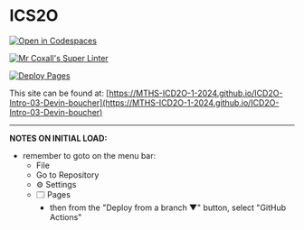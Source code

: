 # ICS2O

[![Open in Codespaces](https://classroom.github.com/assets/launch-codespace-2972f46106e565e64193e422d61a12cf1da4916b45550586e14ef0a7c637dd04.svg)](https://classroom.github.com/open-in-codespaces?assignment_repo_id=18048464)

[![Mr Coxall's Super Linter](https://github.com/MTHS-ICD2O-1-2024/ICD2O-Intro-03-Devin-boucher/workflows/Mr%20Coxall's%20Super%20Linter/badge.svg)](https://github.com/MTHS-ICD2O-1-2024/ICD2O-Intro-03-Devin-boucher/actions)

[![Deploy Pages](https://github.com/MTHS-ICD2O-1-2024/ICD2O-Intro-03-Devin-boucher/workflows/Deploy%20Pages/badge.svg)](https://github.com/MTHS-ICD2O-1-2024/ICD2O-Intro-03-Devin-boucher/actions)

This site can be found at: [https://MTHS-ICD2O-1-2024.github.io/ICD2O-Intro-03-Devin-boucher](https://MTHS-ICD2O-1-2024.github.io/ICD2O-Intro-03-Devin-boucher)

---

**NOTES ON INITIAL LOAD:**
- remember to goto on the menu bar:
  - File
  - Go to Repository
  - ⚙ Settings
  - 🗔 Pages
    - then from the "Deploy from a branch ▼" button, select "GitHub Actions"
